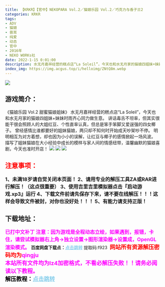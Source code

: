 ```yaml
---
title: 【KRKR】【官中】NEKOPARA Vol.2／猫娘乐园 Vol.2／巧克力与香子兰2
categories: KRKR
tags:
- ADV
- 猫娘
- 兽耳
- 纯爱
- 动态
- 官中
- 2016年
- NEKO WORKs社
date: 2022-1-15 0:01:00
description: 水无月嘉祥经营的糕点店“La Soleil”，今天也和水无月家的猫娘四姐妹+妹妹时雨齐心同力做生意。讲话毒舌不坦率，但其实很能干很会照顾人的大姐红豆、个性直率认真，但总是笨手笨脚又爱逞强的四女椰子。
index_img: https://img.acgus.top/i/helloimg/ZNtQ8m.webp
---
```

![](https://img.acgus.top/i/helloimg/ZNtQ8m.webp)
## 游戏简介：
《猫娘乐园 Vol.2 甜蜜猫娘姐妹》
水无月嘉祥经营的糕点店“La Soleil”，今天也和水无月家的猫娘四姐妹+妹妹时雨齐心同力做生意。
讲话毒舌不坦率，但其实很能干很会照顾人的大姐红豆、个性直率认真，但总是笨手笨脚又爱逞强的四女椰子。
曾经感情比谁都要好的姐妹猫娘，两只却不知何时开始成天吵架吵不停。
明明相互为对方着想，却也因为小小的误解，让红豆与椰子的感情掀起一场风波。
描写了姐妹猫娘在大小经验中成长的模样与家人间的情感纽带，温馨幽默的猫娘喜剧，今天也准时开店！
![](https://img.acgus.top/i/helloimg/ZNtvVA.webp)
![](https://img.acgus.top/i/helloimg/ZNt0X5.webp)
![](https://img.acgus.top/i/helloimg/ZNtNM0.webp)



## <font color=#FF0000 >注意事项：</font>
<font size=3><b>1、未满18岁请自觉关闭本页面！
2、请用专业的解压工具ZA或RAR进行解压！（这点很重要）
3、使用吉里吉里模拟器点击『启动游戏.xp3』运行
4、下载文件前请先保存下来，请不要在线解压！！！这样会导致文件被封，对你也没好处！！！
5、有能力请支持正版！</b></font>

## 下载地址：
<font color=#FF00FF size=3><b>已打中文补丁</b></font>
<font color=#FF00FF size=3>**注意：因为游戏是全程动态立绘，如果遇到，报错，卡住，请尝试模拟器右上角→独立设置→图形渲染器→设置成，OpenGL渲染模式。**</font>
<b>百度网盘下载点：</b><a href="https://pan.baidu.com/s/1bf7AfGA1vecHYwn_PZgrXg?pwd=f923" style="color: #87CEEB;"><b>点击跳转</b></a> 提取码:f923
<a style="padding: 0" href="https://post.qingju.org/AD/"><img style="max-width:100%" src="https://img.acgus.top/i/2024/07/478f689b8021d8d499ab43d21acf137a.gif" alt=""></a>
<b><font color=#FF0000 size=4>网站所有资源解压密码均为</b></font><b><font color=#FF00FF size=4>qingju</font><font color=#FF0000 ></font></b><br><b><font color=#FF00FF size=4>本站所有文件均为lz4加密格式，不看必解压失败！！请务必阅读以下教程。</b></font><br><b><font color=#000 size=4>解压教程：</b><a href="https://post.qingju.org/tutorial/000/" style="color: #87CEEB;"><b>点击跳转</b></a>

